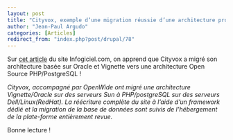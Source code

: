 ```yaml
---
layout: post
title: "Cityvox, exemple d’une migration réussie d’une architecture propriétaire Oracle vers PostgreSQL&amp;nbsp;!"
author: "Jean-Paul Argudo"
categories: [Articles]
redirect_from: "index.php?post/drupal/78"
---
```



<p></p>

<!--more-->


<p>Sur <a href="http://www.infogiciel.info/article0144.html" target="_blank">cet article</a> du site Infogiciel.com, on apprend que Cityvox a migré son architecture basée sur Oracle et Vignette vers une architecture Open Source PHP/PostgreSQL&nbsp;!

</p>

<p>

<em>Cityvox, accompagné par OpenWide ont migré une architecture Vignette/Oracle sur des serveurs Sun à PHP/postgreSQL sur des serveurs Dell/Linux(RedHat). La réécriture complète du site à l’aide d’un framework dédié et la migration de la base de données sont suivis de l’hébergement de la plate-forme entièrement revue.</em></p>

<p>Bonne lecture&nbsp;!</p>